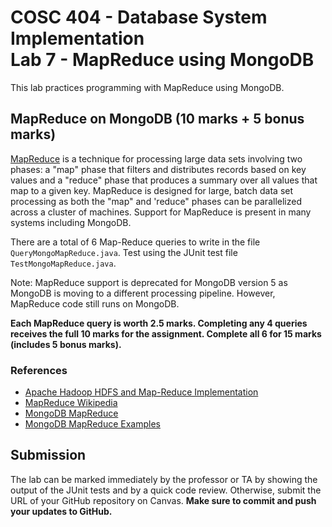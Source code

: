 # COSC 404 - Database System Implementation<br/>Lab 7 - MapReduce using MongoDB

This lab practices programming with MapReduce using MongoDB.

## MapReduce on MongoDB (10 marks + 5 bonus marks)

[MapReduce](https://en.wikipedia.org/wiki/MapReduce) is a technique for processing large data sets involving two phases: a "map" phase that filters and distributes records based on key values and a "reduce" phase that produces a summary over all values that map to a given key.  MapReduce is designed for large, batch data set processing as both the "map" and 'reduce" phases can be parallelized across a cluster of machines.  Support for MapReduce is present in many systems including MongoDB.

There are a total of 6 Map-Reduce queries to write in the file `QueryMongoMapReduce.java`.  Test using the JUnit test file `TestMongoMapReduce.java`.

Note: MapReduce support is deprecated for MongoDB version 5 as MongoDB is moving to a different processing pipeline. However, MapReduce code still runs on MongoDB.

**Each MapReduce query is worth 2.5 marks.  Completing any 4 queries receives the full 10 marks for the assignment.  Complete all 6 for 15 marks (includes 5 bonus marks).**

### References

- [Apache Hadoop HDFS and Map-Reduce Implementation](https://hadoop.apache.org/)
- [MapReduce Wikipedia](https://en.wikipedia.org/wiki/MapReduce)
- [MongoDB MapReduce](https://docs.mongodb.org/manual/core/map-reduce/)
- [MongoDB MapReduce Examples](https://docs.mongodb.com/manual/tutorial/map-reduce-examples/)

## Submission

The lab can be marked immediately by the professor or TA by showing the output of the JUnit tests and by a quick code review.  Otherwise, submit the URL of your GitHub repository on Canvas. **Make sure to commit and push your updates to GitHub.**
